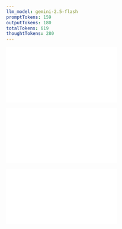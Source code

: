 ```yaml
---
llm_model: gemini-2.5-flash
promptTokens: 159
outputTokens: 180
totalTokens: 619
thoughtTokens: 280
---
```


![@](steps/prompt.55b66e4a.md)

![@](steps/response.8d7ea2e9.md)

![@](steps/response.2bf16206.md)